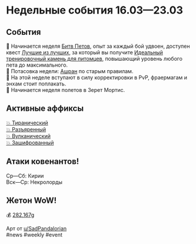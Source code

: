 # Недельные события 16.03—23.03

## События
📅 Начинается неделя [Битв Петов](https://ru.wowhead.com/pet-battle-bonus-event), опыт за каждый бой удвоен, доступен квест [Лучшие из лучших](https://ru.wowhead.com/quest=39042/), за который вы получите [Идеальный тренировочный камень для питомцев](https://ru.wowhead.com/item=122457/), повышающий уровень любого пета до максимального.  
📅 Потасовка недели: [Ашран](https://ru.wowhead.com/event=1120) по старым правилам.  
📅 На этой неделе вступают в силу корректировки в PvP, фраермагам и энхам стоит поплакать.  
📅 Начинается неделя полетов в Зерет Мортис.

## Активные аффиксы
<a href="https://ru.wowhead.com/affix=9/">💥 Тиранический</a>  
<a href="https://ru.wowhead.com/affix=6/">💥 Разъяренный</a>  
<a href="https://ru.wowhead.com/affix=3/">💥 Вулканический</a>  
<a href="https://ru.wowhead.com/affix=130/">💥 Зашифрованный</a>  

## Атаки ковенантов!
Ср—Сб: Кирии  
Вск—Ср: Некролорды  

## Жетон WoW!
💰 [282,167g](https://wowtokenprices.com/EU)

Арт от [u/SadPandalorian](https://www.reddit.com/r/ImaginaryAzeroth/comments/tb9143/maldraxxus_in_oils_by_me/)  
#news #weekly #event